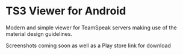 # TS3 Viewer for Android
Modern and simple viewer for TeamSpeak servers making use of the material design guidelines.

Screenshots coming soon as well as a Play store link for download